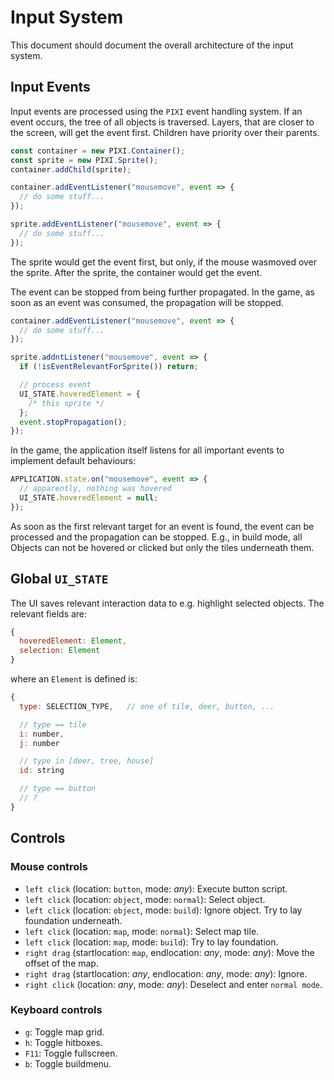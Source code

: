 # Input System

This document should document the overall architecture of the input system.

## Input Events

Input events are processed using the `PIXI` event handling system. If an event
occurs, the tree of all objects is traversed. Layers, that are closer to the
screen, will get the event first. Children have priority over their parents.

```js
const container = new PIXI.Container();
const sprite = new PIXI.Sprite();
container.addChild(sprite);

container.addEventListener("mousemove", event => {
  // do some stuff...
});

sprite.addEventListener("mousemove", event => {
  // do some stuff...
});
```

The sprite would get the event first, but only, if the mouse wasmoved over the
sprite. After the sprite, the container would get the event.

The event can be stopped from being further propagated. In the game, as soon as
an event was consumed, the propagation will be stopped.

```js
container.addEventListener("mousemove", event => {
  // do some stuff...
});

sprite.addntListener("mousemove", event => {
  if (!isEventRelevantForSprite()) return;

  // process event
  UI_STATE.hoveredElement = {
    /* this sprite */
  };
  event.stopPropagation();
});
```

In the game, the application itself listens for all important events to
implement default behaviours:

```js
APPLICATION.state.on("mousemove", event => {
  // apparently, nothing was hovered
  UI_STATE.hoveredElement = null;
});
```

As soon as the first relevant target for an event is found, the event can
be processed and the propagation can be stopped. E.g., in build mode, all
Objects can not be hovered or clicked but only the tiles underneath them.

## Global `UI_STATE`

The UI saves relevant interaction data to e.g. highlight selected objects. The
relevant fields are:

```js
{
  hoveredElement: Element,
  selection: Element
}
```

where an `Element` is defined is:

```js
{
  type: SELECTION_TYPE,   // one of tile, deer, button, ...

  // type == tile
  i: number,
  j: number

  // type in [deer, tree, house]
  id: string

  // type == button
  // ?
}
```

## Controls

### Mouse controls

* `left click` (location: `button`, mode: _any_): Execute button script.
* `left click` (location: `object`, mode: `normal`): Select object.
* `left click` (location: `object`, mode: `build`): Ignore object. Try to lay foundation underneath.
* `left click` (location: `map`, mode: `normal`): Select map tile.
* `left click` (location: `map`, mode: `build`): Try to lay foundation.
* `right drag` (startlocation: `map`, endlocation: _any_, mode: _any_): Move the offset of the map.
* `right drag` (startlocation: _any_, endlocation: _any_, mode: _any_): Ignore.
* `right click` (location: _any_, mode: _any_): Deselect and enter `normal mode`.

### Keyboard controls

* `g`: Toggle map grid.
* `h`: Toggle hitboxes.
* `F11`: Toggle fullscreen.
* `b`: Toggle buildmenu.
